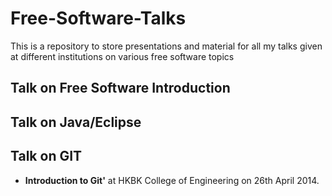 Free-Software-Talks
===================

This is a repository to store presentations and material for all my talks given at different institutions on various free software topics

## Talk on Free Software Introduction

## Talk on Java/Eclipse

## Talk on GIT

 * <b>Introduction to Git'</b> at HKBK College of Engineering on 26th April 2014.
      
